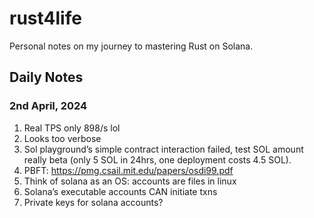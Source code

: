 # rust4life
Personal notes on my journey to mastering Rust on Solana.

## Daily Notes

### 2nd April, 2024
1. Real TPS only 898/s lol
2. Looks too verbose
3. Sol playground’s simple contract interaction failed, test SOL amount really beta (only 5 SOL in 24hrs, one deployment costs 4.5 SOL).
4. PBFT: https://pmg.csail.mit.edu/papers/osdi99.pdf 
5. Think of solana as an OS: accounts are files in linux
6. Solana’s executable accounts CAN initiate txns
7. Private keys for solana accounts?

